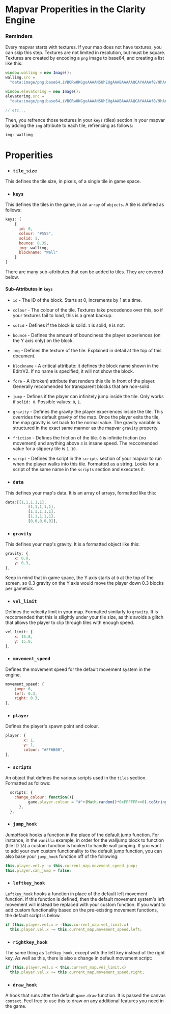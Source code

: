 # Mapvar Properities in the Clarity Engine

### Reminders
Every mapvar starts with textures. If your map does not have textures, you can skip this step. Textures are not limited in resolution, but must be square. Textures are created by encoding a `png` image to base64, and creating a list like this:
```js
window.wallimg = new Image();
wallimg.src =
  "data:image/png;base64,iVBORw0KGgoAAAANSUhEUgAAABAAAAAQCAYAAAAf8/9hAAAAAXNSR0IArs4c6QAAADNJREFUOE9j9PT0/M9AAWAEGcDDw0OWEV++fGEYNWA0DIZLOvD19f3PwcExwHmBLOuhmgCrKEex0FtLIQAAAABJRU5ErkJgggAA";

window.elevatorimg = new Image();
elevatorimg.src =
  "data:image/png;base64,iVBORw0KGgoAAAANSUhEUgAAABAAAAAQCAYAAAAf8/9hAAAAAXNSR0IArs4c6QAAAG5JREFUOE9jbPJX/W+jwsdADjhy5xMD4+A2AOREEMDlRbxegGmGhQ02Q3AagK4ZlyFYDYBpfvD6C4OCKA9YLzIb2SVYDVhy/BlYU4ylFANyGCCLw1xEMBopCkSQLcPAAGwBh5xnCAYioQw2OAwAAKSneWF2TERPAAAAAElFTkSuQmCC";

// etc...
```
Then, you refrence those textures in your `keys` (tiles) section in your mapvar by adding the `img` attribute to each tile, refrencing as follows:
```js
img: wallimg
```

# Properities

 - ### `tile_size`

This defines the tile size, in pixels, of a single tile in game space.

 - ### `keys`

This defines the tiles in the game, in an `array` of `objects`. A tile is defined as follows:
```js
keys: [
    {
      id: 0,
      colour: "#555",
      solid: 1,
      bounce: 0.35,
      img: wallimg,
      blockname: "Wall"
    }
]
```
There are many sub-attributes that can be added to tiles. They are covered below.

#### Sub-Attributes in `keys`
  - `id` - The ID of the block. Starts at 0, increments by 1 at a time.
  - `colour` - The colour of the tile. Textures take precedence over this, so if your textures fail  to load, this is a great backup.
  - `solid` - Defines if the block is solid. `1` is solid, `0` is not.
  - `bounce` - Defines the amount of bounciness the player experiences (on the Y axis only) on the block.
  - `img` - Defines the texture of the tile. Explained in detail at the top of this document.
  - `blockname` - A critical attribute: it defines the block name shown in the EditrV2. If no name is specified, it will not show the block.
  - `fore` - A (broken) attribute that renders this tile in front of the player. Generally reccomended for transparent blocks that are non-solid.
  - `jump` - Defines if the player can infinitely jump inside the tile. Only works if `solid: 0`. Possible values: `0`, `1`.
  - `gravity` - Defines the gravity the player experiences inside the tile. This overrides the default gravity of the map. Once the player exits the tile, the map gravity is set back to the normal value. The gravity variable is structured in the exact same manner as the mapvar `gravity` property.
  - `friction` - Defines the friction of the tile. `0` is infinite friction (no movement) and anything above `3` is insane speed. The reccomended value for a slippery tile is `1.10`.
  - `script` - Defines the script in the `scripts` section of your mapvar to run when the player walks into this tile. Formatted as a string. Looks for a script of the same name in the `scripts` section and executes it.

 - ### `data`
This defines your map's data. It is an array of arrays, formatted like this:
```js
data:[[1,1,1,1,1],
		  [1,1,1,1,1],
		  [1,1,1,1,1],
		  [1,1,1,1,1],
		  [0,0,0,0,0]],
```

 - ### `gravity`
This defines your map's gravity. It is a formatted object like this:
```js
gravity: {
	x: 0.0,
	y: 0.3,
},
```
Keep in mind that in game space, the Y axis starts at `0` at the top of the screen, so 0.3 gravity on the Y axis would move the player down 0.3 blocks per gametick.

 - ### `vel_limit`
Defines the velocity limit in your map. Formatted similarly to `gravity`. It is reccomended that this is silightly under your tile size, as this avoids a glitch that allows the player to clip through tiles with enough speed.
```js
vel_limit: {
	x: 15.8,
	y: 15.8,
},
```

 - ### `movement_speed`
Defines the movement speed for the default movement system in the engine.
```js
movement_speed: {
	jump: 6,
	left: 0.3,
	right: 0.3,
},
```

 - ### `player`
Defines the player's spawn point and colour.
```js
player: {
		x: 1,
		y: 1,
		colour: "#FF6B00",
},
```

 - ### `scripts`
An object that defines the various scripts used in the `tiles` section. Formatted as follows:
```js
  scripts: {
    change_colour: function(){
		  game.player.colour = "#"+(Math.random()*0xFFFFFF<<0).toString(16);
	  },
  },
```

 - ### `jump_hook`
JumpHook hooks a function in the place of the default jump function. For instance, in the `vanilla` example, in order for the walljump block to function (tile ID `18`) a custom function is hooked to handle wall jumping. If you want to add your own custom functionality to the default jump function, you can also base your `jump_hook` function off of the following:
```js
this.player.vel.y -= this.current_map.movement_speed.jump;
this.player.can_jump = false;
```

 - ### `leftkey_hook`
`Leftkey_hook` hooks a function in place of the default left movement function. If this function is defined, then the default movement system's left movement will instead be replaced with your custom function. If you want to add custom functionality based on the pre-existing movement functions, the default script is below.
```js
if (this.player.vel.x > -this.current_map.vel_limit.x)
  this.player.vel.x -= this.current_map.movement_speed.left;
```

 - ### `rightkey_hook`
The same thing as `leftkey_hook`, except with the left key instead of the right key. As well as this, there is also a change in default movement script:
```js
if (this.player.vel.x < this.current_map.vel_limit.x)
  this.player.vel.x += this.current_map.movement_speed.right;
```

 - ### `draw_hook`
A hook that runs after the default `game.draw` function. It is passed the canvas `context`. Feel free to use this to draw on any additional features you need in the game.